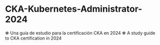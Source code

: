 # CKA-Kubernetes-Administrator-2024
☸ Una guía de estudio para la certificación CKA en 2024
☸ A study guide to CKA certification in 2024
